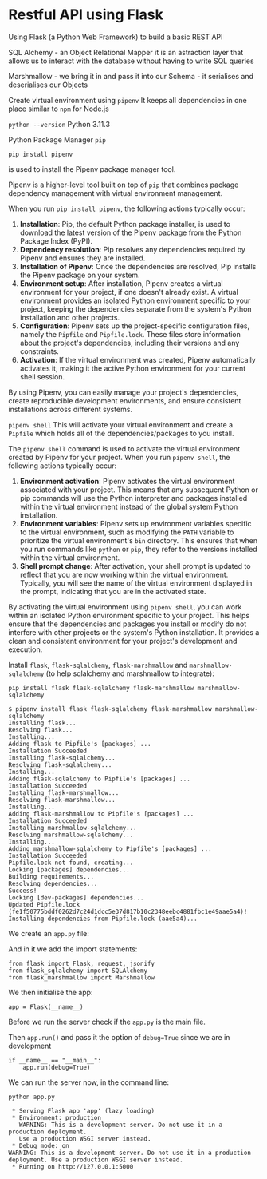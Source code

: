 # Restful API using Flask

Using Flask (a Python Web Framework) to build a basic REST API

SQL Alchemy - an Object Relational Mapper
it is an astraction layer that allows us to interact with the database without having to write SQL queries

Marshmallow -
we bring it in and pass it into our Schema - it serialises and deserialises our Objects

Create virtual environment using `pipenv`
It keeps all dependencies in one place similar to `npm` for Node.js

`python --version` Python 3.11.3

Python Package Manager `pip`

`pip install pipenv`

is used to install the Pipenv package manager tool.

Pipenv is a higher-level tool built on top of `pip` that combines package dependency management with virtual environment management.

When you run `pip install pipenv`, the following actions typically occur:

1. **Installation**: Pip, the default Python package installer, is used to download the latest version of the Pipenv package from the Python Package Index (PyPI).
2. **Dependency resolution**: Pip resolves any dependencies required by Pipenv and ensures they are installed.
3. **Installation of Pipenv**: Once the dependencies are resolved, Pip installs the Pipenv package on your system.
4. **Environment setup**: After installation, Pipenv creates a virtual environment for your project, if one doesn't already exist. A virtual environment provides an isolated Python environment specific to your project, keeping the dependencies separate from the system's Python installation and other projects.
5. **Configuration**: Pipenv sets up the project-specific configuration files, namely the `Pipfile` and `Pipfile.lock`. These files store information about the project's dependencies, including their versions and any constraints.
6. **Activation**: If the virtual environment was created, Pipenv automatically activates it, making it the active Python environment for your current shell session.

By using Pipenv, you can easily manage your project's dependencies, create reproducible development environments, and ensure consistent installations across different systems.

`pipenv shell`
This will activate your virtual environment and create a `Pipfile` which holds all of the dependencies/packages to you install.

The `pipenv shell` command is used to activate the virtual environment created by Pipenv for your project. When you run `pipenv shell`, the following actions typically occur:

1. **Environment activation**: Pipenv activates the virtual environment associated with your project. This means that any subsequent Python or pip commands will use the Python interpreter and packages installed within the virtual environment instead of the global system Python installation.
2. **Environment variables**: Pipenv sets up environment variables specific to the virtual environment, such as modifying the `PATH` variable to prioritize the virtual environment's `bin` directory. This ensures that when you run commands like `python` or `pip`, they refer to the versions installed within the virtual environment.
3. **Shell prompt change**: After activation, your shell prompt is updated to reflect that you are now working within the virtual environment. Typically, you will see the name of the virtual environment displayed in the prompt, indicating that you are in the activated state.

By activating the virtual environment using `pipenv shell`, you can work within an isolated Python environment specific to your project. This helps ensure that the dependencies and packages you install or modify do not interfere with other projects or the system's Python installation. It provides a clean and consistent environment for your project's development and execution.

Install `flask`, `flask-sqlalchemy`, `flask-marshmallow` and `marshmallow-sqlalchemy` (to help sqlalchemy and marshmallow to integrate):

`pip install flask flask-sqlalchemy flask-marshmallow marshmallow-sqlalchemy`

```
$ pipenv install flask flask-sqlalchemy flask-marshmallow marshmallow-sqlalchemy
Installing flask...
Resolving flask...
Installing...
Adding flask to Pipfile's [packages] ...
Installation Succeeded
Installing flask-sqlalchemy...
Resolving flask-sqlalchemy...
Installing...
Adding flask-sqlalchemy to Pipfile's [packages] ...
Installation Succeeded
Installing flask-marshmallow...
Resolving flask-marshmallow...
Installing...
Adding flask-marshmallow to Pipfile's [packages] ...
Installation Succeeded
Installing marshmallow-sqlalchemy...
Resolving marshmallow-sqlalchemy...
Installing...
Adding marshmallow-sqlalchemy to Pipfile's [packages] ...
Installation Succeeded
Pipfile.lock not found, creating...
Locking [packages] dependencies...
Building requirements...
Resolving dependencies...
Success!
Locking [dev-packages] dependencies...
Updated Pipfile.lock (fe1f50775bddf0262d7c24d1dcc5e37d817b10c2348eebc4881fbc1e49aae5a4)!
Installing dependencies from Pipfile.lock (aae5a4)...
```

We create an `app.py` file:

And in it we add the import statements:

```
from flask import Flask, request, jsonify
from flask_sqlalchemy import SQLAlchemy
from flask_marshmallow import Marshmallow
```

We then initialise the app:

```
app = Flask(__name__)
```

Before we run the server check if the `app.py` is the main file.

Then `app.run()` and pass it the option of `debug=True` since we are in development

```
if __name__ == "__main__":
    app.run(debug=True)
```

We can run the server now, in the command line:

`python app.py`

```
 * Serving Flask app 'app' (lazy loading)
 * Environment: production
   WARNING: This is a development server. Do not use it in a production deployment.
   Use a production WSGI server instead.
 * Debug mode: on
WARNING: This is a development server. Do not use it in a production deployment. Use a production WSGI server instead.
 * Running on http://127.0.0.1:5000
```
